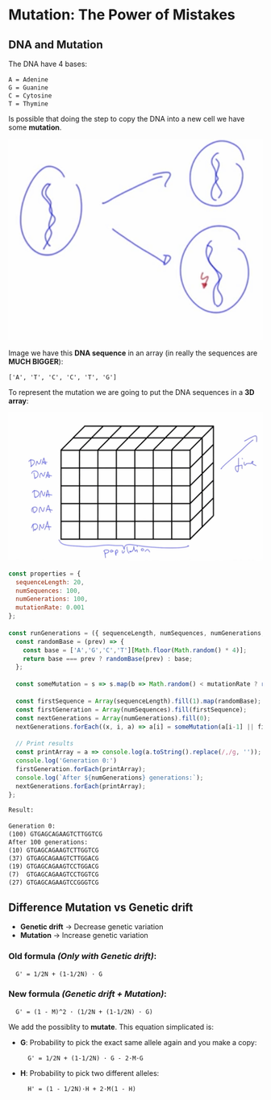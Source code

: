 # Mutation: The Power of Mistakes

## DNA and Mutation

The DNA have 4 bases:

```
A = Adenine
G = Guanine
C = Cytosine
T = Thymine
```

Is possible that doing the step to copy the DNA into a new cell we have some **mutation**.

![mutationcell](../assets/mutationcell.png "mutationcell")

Image we have this **DNA sequence** in an array (in really the sequences are **MUCH BIGGER**):

```
['A', 'T', 'C', 'C', 'T', 'G']
```

To represent the mutation we are going to put the DNA sequences in a **3D array**:

![3d](../assets/3d.png "3d")

```javascript
const properties = {
  sequenceLength: 20,
  numSequences: 100,
  numGenerations: 100,
  mutationRate: 0.001
};
  
const runGenerations = ({ sequenceLength, numSequences, numGenerations,  mutationRate }) => {
  const randomBase = (prev) => {
    const base = ['A','G','C','T'][Math.floor(Math.random() * 4)];
    return base === prev ? randomBase(prev) : base;
  };
  
  const someMutation = s => s.map(b => Math.random() < mutationRate ? randomBase(b): b); 
  
  const firstSequence = Array(sequenceLength).fill(1).map(randomBase);
  const firstGeneration = Array(numSequences).fill(firstSequence);
  const nextGenerations = Array(numGenerations).fill(0);
  nextGenerations.forEach((x, i, a) => a[i] = someMutation(a[i-1] || firstSequence));
 
  // Print results
  const printArray = a => console.log(a.toString().replace(/,/g, ''));
  console.log('Generation 0:')
  firstGeneration.forEach(printArray);
  console.log(`After ${numGenerations} generations:`);
  nextGenerations.forEach(printArray);
};

```

```
Result:

Generation 0:
(100) GTGAGCAGAAGTCTTGGTCG
After 100 generations:
(10) GTGAGCAGAAGTCTTGGTCG
(37) GTGAGCAGAAGTCTTGGACG
(19) GTGAGCAGAAGTCCTGGACG
(7)  GTGAGCAGAAGTCCTGGTCG
(27) GTGAGCAGAAGTCCGGGTCG
```

## Difference Mutation vs Genetic drift

* **Genetic drift** -> Decrease genetic variation
* **Mutation** -> Increase genetic variation

### Old formula *(Only with Genetic drift)*:
```
  G' = 1/2N + (1-1/2N) · G
```

### New formula *(Genetic drift + Mutation)*:
```
  G' = (1 - M)^2 · (1/2N + (1-1/2N) · G)
```

We add the possiblity to **mutate**. This equation simplicated is:

* **G**: Probability to pick the exact same allele again and you make a copy:
  ```
    G' = 1/2N + (1-1/2N) · G - 2·M·G
  ```
* **H**: Probability to pick two different alleles:
  ```
    H' = (1 - 1/2N)·H + 2·M(1 - H)
  ```
